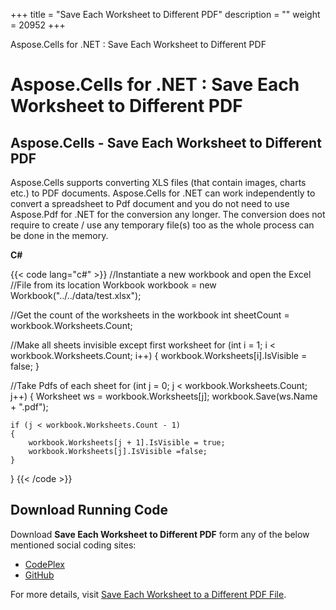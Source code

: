 +++
title = "Save Each Worksheet to Different PDF" 
description = "" 
weight = 20952 
+++

Aspose.Cells for .NET : Save Each Worksheet to Different PDF  

# Aspose.Cells for .NET : Save Each Worksheet to Different PDF


## Aspose.Cells - Save Each Worksheet to Different PDF

Aspose.Cells supports converting XLS files (that contain images, charts etc.) to PDF documents. Aspose.Cells for .NET can work independently to convert a spreadsheet to Pdf document and you do not need to use Aspose.Pdf for .NET for the conversion any longer. The conversion does not require to create / use any temporary file(s) too as the whole process can be done in the memory.

**C#**

{{< code lang="c#" >}}
//Instantiate a new workbook and open the Excel
//File from its location
Workbook workbook = new Workbook("../../data/test.xlsx");

//Get the count of the worksheets in the workbook
int sheetCount = workbook.Worksheets.Count;

//Make all sheets invisible except first worksheet
for (int i = 1; i < workbook.Worksheets.Count; i++)
{
    workbook.Worksheets[i].IsVisible = false;
}

//Take Pdfs of each sheet
for (int j = 0; j < workbook.Worksheets.Count; j++)
{
    Worksheet ws = workbook.Worksheets[j];
    workbook.Save(ws.Name + ".pdf");

    if (j < workbook.Worksheets.Count - 1)
    {
        workbook.Worksheets[j + 1].IsVisible = true;
        workbook.Worksheets[j].IsVisible =false;
    }
}
{{< /code >}}

## Download Running Code

Download **Save Each Worksheet to Different PDF** form any of the below mentioned social coding sites:

*   [CodePlex](https://asposenpoi.codeplex.com/downloads/get/1482193)
*   [GitHub](https://github.com/aspose-cells/Aspose.Cells-for-.NET/releases/download/AsposeCellsFeaturesMissinginNPOI_v1.0/Save.Each.Worksheet.to.Different.PDF.Aspose.Cells.zip)

For more details, visit [Save Each Worksheet to a Different PDF File](http://www.aspose.com/docs/display/cellsnet/Save+Each+Worksheet+to+a+Different+PDF+File).


